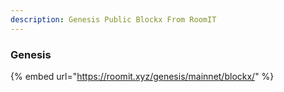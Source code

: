 ```yaml
---
description: Genesis Public Blockx From RoomIT
---
```


### Genesis

{%  embed url="https://roomit.xyz/genesis/mainnet/blockx/" %}
